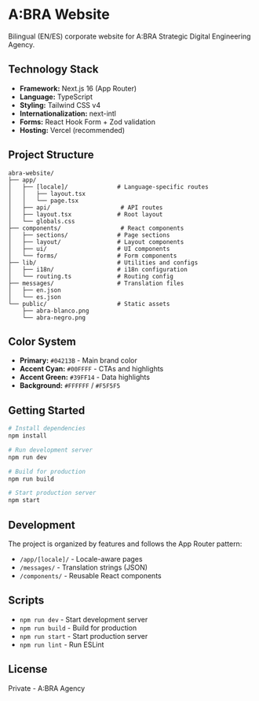 # A:BRA Website

Bilingual (EN/ES) corporate website for A:BRA Strategic Digital Engineering Agency.

## Technology Stack

- **Framework:** Next.js 16 (App Router)
- **Language:** TypeScript
- **Styling:** Tailwind CSS v4
- **Internationalization:** next-intl
- **Forms:** React Hook Form + Zod validation
- **Hosting:** Vercel (recommended)

## Project Structure

```
abra-website/
├── app/
│   ├── [locale]/              # Language-specific routes
│   │   ├── layout.tsx
│   │   └── page.tsx
│   ├── api/                    # API routes
│   ├── layout.tsx             # Root layout
│   └── globals.css
├── components/                 # React components
│   ├── sections/              # Page sections
│   ├── layout/                # Layout components
│   ├── ui/                    # UI components
│   └── forms/                 # Form components
├── lib/                       # Utilities and configs
│   ├── i18n/                  # i18n configuration
│   └── routing.ts             # Routing config
├── messages/                  # Translation files
│   ├── en.json
│   └── es.json
└── public/                    # Static assets
    ├── abra-blanco.png
    └── abra-negro.png
```

## Color System

- **Primary:** `#04213B` - Main brand color
- **Accent Cyan:** `#00FFFF` - CTAs and highlights
- **Accent Green:** `#39FF14` - Data highlights
- **Background:** `#FFFFFF` / `#F5F5F5`

## Getting Started

```bash
# Install dependencies
npm install

# Run development server
npm run dev

# Build for production
npm run build

# Start production server
npm start
```

## Development

The project is organized by features and follows the App Router pattern:

- `/app/[locale]/` - Locale-aware pages
- `/messages/` - Translation strings (JSON)
- `/components/` - Reusable React components

## Scripts

- `npm run dev` - Start development server
- `npm run build` - Build for production
- `npm run start` - Start production server
- `npm run lint` - Run ESLint

## License

Private - A:BRA Agency

